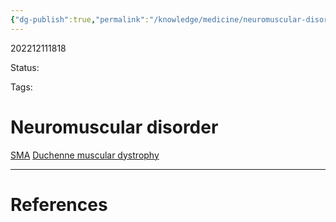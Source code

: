 ```yaml
---
{"dg-publish":true,"permalink":"/knowledge/medicine/neuromuscular-disorder/"}
---
```



202212111818

Status: 

Tags:

# Neuromuscular disorder
[SMA](Spinal%20Muscular%20Atrophy.md)
[Duchenne muscular dystrophy](Duchenne%20muscular%20dystrophy)








___
# References